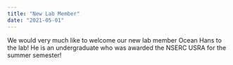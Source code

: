 ```yaml
---
title: "New Lab Member"
date: "2021-05-01"
---
```


We would very much like to welcome our new lab member Ocean Hans to the lab! He is an undergraduate who was awarded the NSERC USRA for the summer semester!
